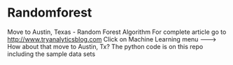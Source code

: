 # Randomforest
Move to Austin, Texas - Random Forest Algorithm
For complete article go to http://www.tryanalyticsblog.com
Click on Machine Learning menu ---> How about that move to Austin, Tx?
The python code is on this repo including the sample data sets
